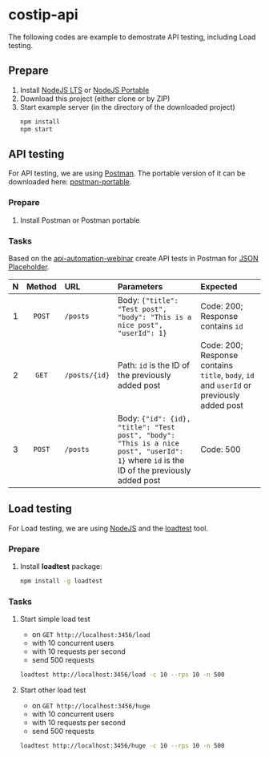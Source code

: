 # costip-api

The following codes are example to demostrate API testing, including Load testing.

## Prepare

1. Install [NodeJS LTS](https://nodejs.org/en/download/) or [NodeJS Portable](https://github.com/crazy-max/nodejs-portable)
1. Download this project (either clone or by ZIP)
1. Start example server (in the directory of the downloaded project)
   ```bash
   npm install
   npm start
   ```
## API testing

For API testing, we are using [Postman](https://www.getpostman.com/). The portable version of it can be downloaded here: [postman-portable](https://portapps.github.io/app/postman-portable/).

### Prepare

1. Install Postman or Postman portable

### Tasks

Based on the [api-automation-webinar](https://github.com/szikszail/api-automation-webinar) create API tests in Postman for [JSON Placeholder](https://jsonplaceholder.typicode.com/).

| N | Method | URL | Parameters | Expected |
|:-:|:------:|:----|:-----------|:---------|
| 1 | `POST` | `/posts` | Body: `{"title": "Test post", "body": "This is a nice post", "userId": 1}` | Code: 200; Response contains `id` |
| 2 | `GET` | `/posts/{id}` | Path: `id` is the ID of the previously added post | Code: 200; Response contains `title`, `body`, `id` and `userId` or previously added post |
| 3 | `POST` | `/posts` | Body: `{"id": {id}, "title": "Test post", "body": "This is a nice post", "userId": 1}` where `id` is the ID of the previously added post | Code: 500 |

## Load testing

For Load testing, we are using [NodeJS](https://nodejs.org/en/) and the [loadtest](https://www.npmjs.com/package/loadtest) tool.

### Prepare

1. Install **loadtest** package:
   ```bash
   npm install -g loadtest
   ```

### Tasks

1. Start simple load test 
   * on `GET http://localhost:3456/load` 
   * with 10 concurrent users
   * with 10 requests per second
   * send 500 requests

   ```bash
   loadtest http://localhost:3456/load -c 10 --rps 10 -n 500
   ```
   
1. Start other load test 
   * on `GET http://localhost:3456/huge` 
   * with 10 concurrent users
   * with 10 requests per second
   * send 500 requests

   ```bash
   loadtest http://localhost:3456/huge -c 10 --rps 10 -n 500
   ```